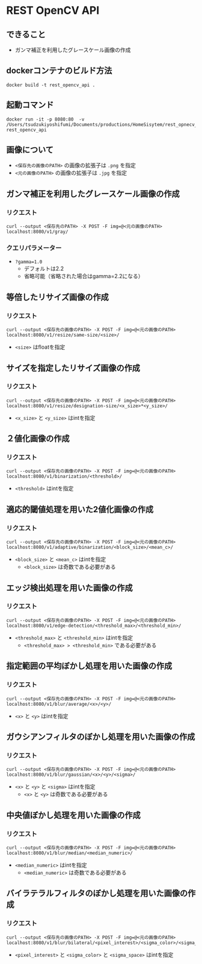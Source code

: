 # REST OpenCV API

## できること

- ガンマ補正を利用したグレースケール画像の作成

## dockerコンテナのビルド方法

```
docker build -t rest_opencv_api .
```

## 起動コマンド

```
docker run -it -p 8080:80  -v /Users/tsudzukiyoshifumi/Documents/productions/HomeSisytem/rest_opnecv_api:/home rest_opencv_api
```

## 画像について

- `<保存先の画像のPATH>` の画像の拡張子は `.png` を指定
- `<元の画像のPATH>` の画像の拡張子は `.jpg` を指定

## ガンマ補正を利用したグレースケール画像の作成

### リクエスト

```
curl --output <保存先のPATH> -X POST -F img=@<元の画像のPATH> localhost:8080/v1/gray/
```

### クエリパラメーター

- `?gamma=1.0`
  - デフォルトは2.2
  - 省略可能（省略された場合はgamma=2.2になる）

## 等倍したリサイズ画像の作成

### リクエスト

```
curl --output <保存先の画像のPATH> -X POST -F img=@<元の画像のPATH> localhost:8080/v1/resize/same-size/<size>/
```

- `<size>` はfloatを指定

## サイズを指定したリサイズ画像の作成

### リクエスト

```
curl --output <保存先の画像のPATH> -X POST -F img=@<元の画像のPATH> localhost:8080/v1/resize/designation-size/<x_size>*<y_size>/
```

- `<x_size>` と `<y_size>` はintを指定

## ２値化画像の作成

### リクエスト

```
curl --output <保存先の画像のPATH> -X POST -F img=@<元の画像のPATH> localhost:8080/v1/binarization/<threshold>/
```

- `<threshold>` はintを指定

## 適応的閾値処理を用いた2値化画像の作成

### リクエスト

```
curl --output <保存先の画像のPATH> -X POST -F img=@<元の画像のPATH> localhost:8080/v1/adaptive/binarization/<block_size>/<mean_c>/
```

- `<block_size>` と `<mean_c>` はintを指定
  - `<block_size>` は奇数である必要がある

## エッジ検出処理を用いた画像の作成

### リクエスト

```
curl --output <保存先の画像のPATH> -X POST -F img=@<元の画像のPATH> localhost:8080/v1/edge-detection/<threshold_max>/<threshold_min>/
```

- `<threshold_max>` と `<threshold_min>` はintを指定
  - `<threshold_max> > <threshold_min>` である必要がある

## 指定範囲の平均ぼかし処理を用いた画像の作成

### リクエスト

```
curl --output <保存先の画像のPATH> -X POST -F img=@<元の画像のPATH> localhost:8080/v1/blur/average/<x>/<y>/
```

- `<x>` と `<y>` はintを指定

## ガウシアンフィルタのぼかし処理を用いた画像の作成

### リクエスト

```
curl --output <保存先の画像のPATH> -X POST -F img=@<元の画像のPATH> localhost:8080/v1/blur/gaussian/<x>/<y>/<sigma>/
```

- `<x>` と `<y>` と `<sigma>` はintを指定
  - `<x>` と `<y>` は奇数である必要がある

## 中央値ぼかし処理を用いた画像の作成

### リクエスト

```
curl --output <保存先の画像のPATH> -X POST -F img=@<元の画像のPATH> localhost:8080/v1/blur/median/<median_numeric>/
```

- `<median_numeric>` はintを指定
  - `<median_numeric>` は奇数である必要がある

## バイラテラルフィルタのぼかし処理を用いた画像の作成

### リクエスト

```
curl --output <保存先の画像のPATH> -X POST -F img=@<元の画像のPATH> localhost:8080/v1/blur/bilateral/<pixel_interest>/<sigma_color>/<sigma_space>/
```

- `<pixel_interest>` と `<sigma_color>` と `<sigma_space>` はintを指定